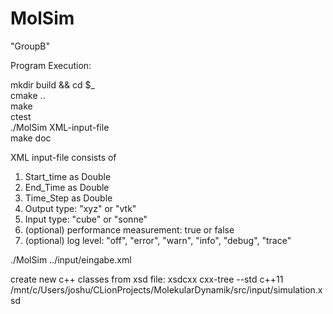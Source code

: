MolSim
===

"GroupB"

Program Execution:

mkdir build && cd $_  
cmake ..  
make  
ctest  
./MolSim XML-input-file  
make doc

XML input-file consists of

1. Start_time as Double
2. End_Time as Double
3. Time_Step as Double
4. Output type: "xyz" or "vtk"
5. Input type: "cube" or "sonne"
6. (optional) performance measurement: true or false
7. (optional) log level: "off", "error", "warn", "info", "debug", "trace"

./MolSim ../input/eingabe.xml

create new c++ classes from xsd file:
xsdcxx cxx-tree --std c++11 /mnt/c/Users/joshu/CLionProjects/MolekularDynamik/src/input/simulation.xsd

